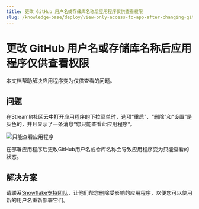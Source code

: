 ```yaml
---
title: 更改 GitHub 用户名或存储库名称后应用程序仅供查看权限
slug: /knowledge-base/deploy/view-only-access-to-app-after-changing-github-username-or-repository-name
---
```


# 更改 GitHub 用户名或存储库名称后应用程序仅供查看权限

本文档帮助解决应用程序变为仅供查看的问题。

## 问题

在Streamlit社区云中打开应用程序的下拉菜单时，选项“重启”、“删除”和“设置”是灰色的，并且显示了一条消息“您只能查看此应用程序”。

![只能查看应用程序](/images/knowledge-base/view-only-access-to-app.png)

在部署应用程序后更改GitHub用户名或仓库名称会导致应用程序变为只能查看的状态。

## 解决方案

请联系[Snowflake支持团队](mailto:support@streamlit.io)，让他们帮您删除受影响的应用程序，以便您可以使用新的用户名重新部署它们。
